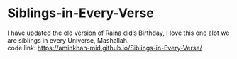 # Siblings-in-Every-Verse
I have updated the old version of Raina did’s Birthday, I love this one alot we are siblings in every Universe, Mashallah.  
code link: https://aminkhan-mid.github.io/Siblings-in-Every-Verse/
